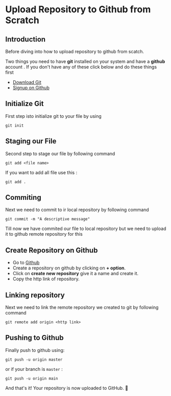 # Upload Repository to Github from Scratch
## Introduction
Before diving into how to upload repository to github from scatch.

Two things you need to have **git** installed on your system and have a **github** account . If you don't have any of these click below and do these things first

 - [Download Git](https://git-scm.com/downloads)
 - [Signup on Github](https://github.com)

## Initialize Git 
First step isto initialize git to your file by using 

```
git init
```

## Staging our File
Second step to stage our file by following command

```
git add <file name>
```
If you want to add all file use this :

```
git add .
```

## Commiting 
Next we need to commit to ir local repository by following command

```
git commit -m "A descriptive message"
```
Till now we have commited our file to local repository but we need to upload it to github remote repository for this

## Create Repository on Github
 - Go to [Github](https://github.com)
 - Create a repository on github by clicking on **+ option**. 
 - Click on **create new repository** give it a name and create it.
 - Copy the http link of repository.
  
## Linking repository
Next we need to link the remote repository we created to git by following command

```
git remote add origin <http link>
```
## Pushing to Github
Finally push to github using:

```
git push -u origin master
```
or if your branch is `master` :
```
git push -u origin main
 ```
And that's it! Your repository is now uploaded to GitHub. 🎉

